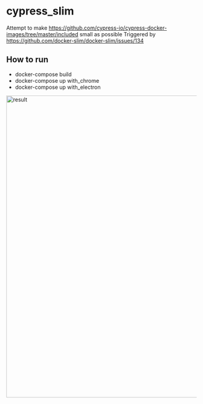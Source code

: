 # cypress_slim
Attempt to make https://github.com/cypress-io/cypress-docker-images/tree/master/included small as possible
Triggered by https://github.com/docker-slim/docker-slim/issues/134
## How to run
- docker-compose build
- docker-compose up with_chrome
- docker-compose up with_electron
<img width="800" alt="result" src="https://user-images.githubusercontent.com/16524061/110225257-7f6a8100-7eec-11eb-8821-d100c2708d64.png">
